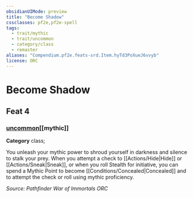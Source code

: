```yaml
---
obsidianUIMode: preview
title: "Become Shadow"
cssclasses: pf2e,pf2e-spell
tags:
  - trait/mythic
  - trait/uncommon
  - category/class
  - remaster
aliases: "Compendium.pf2e.feats-srd.Item.hyTd3PoXueJ6vvyb"
license: ORC
---
```

# Become Shadow
## Feat 4
### [uncommon](uncommon "Uncommon Rarity Trait")[[mythic]]

**Category** class; 




You unleash your mythic power to shroud yourself in darkness and silence to stalk your prey. When you attempt a check to [[Actions/Hide|Hide]] or [[Actions/Sneak|Sneak]], or when you roll Stealth for initiative, you can spend a Mythic Point to become [[Conditions/Concealed|Concealed]] and to attempt the check or roll using mythic proficiency.

*Source: Pathfinder War of Immortals*
*ORC*